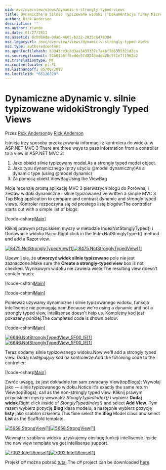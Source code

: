 ```yaml
---
uid: mvc/overview/views/dynamic-v-strongly-typed-views
title: Dynamiczne a Silnie Typizowane widoki | Dokumentacja firmy Microsoft
author: Rick-Anderson
description: ''
ms.author: riande
ms.date: 01/27/2011
ms.assetid: 0cbd88da-0da6-4605-b222-2835c6478304
msc.legacyurl: /mvc/overview/views/dynamic-v-strongly-typed-views
msc.type: authoredcontent
ms.openlocfilehash: b3941ce3c8d3aa3439337c7a4bf786395321d2ca
ms.sourcegitcommit: 51b01b6ff8edde57d8243e4da28c9f1e7f1962b2
ms.translationtype: MT
ms.contentlocale: pl-PL
ms.lasthandoff: 05/06/2019
ms.locfileid: "65126320"
---
```

# <a name="dynamic-v-strongly-typed-views"></a><span data-ttu-id="ad251-103">Dynamiczne a</span><span class="sxs-lookup"><span data-stu-id="ad251-103">Dynamic v.</span></span> <span data-ttu-id="ad251-104">silnie typizowane widoki</span><span class="sxs-lookup"><span data-stu-id="ad251-104">Strongly Typed Views</span></span>

<span data-ttu-id="ad251-105">Przez [Rick Anderson]((https://twitter.com/RickAndMSFT))</span><span class="sxs-lookup"><span data-stu-id="ad251-105">by [Rick Anderson]((https://twitter.com/RickAndMSFT))</span></span>

<span data-ttu-id="ad251-106">Istnieją trzy sposoby przekazywania informacji z kontrolera do widoku w ASP.NET MVC 3:</span><span class="sxs-lookup"><span data-stu-id="ad251-106">There are three ways to pass information from a controller to a view in ASP.NET MVC 3:</span></span>

1. <span data-ttu-id="ad251-107">Jako obiekt silnie typizowany model.</span><span class="sxs-lookup"><span data-stu-id="ad251-107">As a strongly typed model object.</span></span>
2. <span data-ttu-id="ad251-108">Jako typu dynamicznego (przy użyciu @model dynamiczny)</span><span class="sxs-lookup"><span data-stu-id="ad251-108">As a dynamic type (using @model dynamic)</span></span>
3. <span data-ttu-id="ad251-109">Za pomocą obiekt ViewBag</span><span class="sxs-lookup"><span data-stu-id="ad251-109">Using the ViewBag</span></span>

<span data-ttu-id="ad251-110">Moje recenzje prostą aplikację MVC 3 pierwszych blogu do Porównaj i zestaw widoki dynamiczne i silnie typizowane.</span><span class="sxs-lookup"><span data-stu-id="ad251-110">I've written a simple MVC 3 Top Blog application to compare and contrast dynamic and strongly typed views.</span></span> <span data-ttu-id="ad251-111">Kontroler rozpoczyna się od prostego listę blogów:</span><span class="sxs-lookup"><span data-stu-id="ad251-111">The controller starts out with a simple list of blogs:</span></span>

[!code-csharp[Main](dynamic-v-strongly-typed-views/samples/sample1.cs)]

<span data-ttu-id="ad251-112">Kliknij prawym przyciskiem myszy w metodzie IndexNotStonglyTyped() i Dodawanie widoku Razor.</span><span class="sxs-lookup"><span data-stu-id="ad251-112">Right click in the IndexNotStonglyTyped() method and add a Razor view.</span></span>

<span data-ttu-id="ad251-113">[![8475.NotStronglyTypedView[1]](dynamic-v-strongly-typed-views/_static/image2.png)](dynamic-v-strongly-typed-views/_static/image1.png)</span><span class="sxs-lookup"><span data-stu-id="ad251-113">[![8475.NotStronglyTypedView[1]](dynamic-v-strongly-typed-views/_static/image2.png)](dynamic-v-strongly-typed-views/_static/image1.png)</span></span>

<span data-ttu-id="ad251-114">Upewnij się, że **utworzyć widok silnie typizowane** pole nie jest zaznaczone.</span><span class="sxs-lookup"><span data-stu-id="ad251-114">Make sure the **Create a strongly-typed view** box is not checked.</span></span> <span data-ttu-id="ad251-115">Wynikowym widoku nie zawiera wiele:</span><span class="sxs-lookup"><span data-stu-id="ad251-115">The resulting view doesn't contain much:</span></span>

[!code-cshtml[Main](dynamic-v-strongly-typed-views/samples/sample2.cshtml)]

[!code-cshtml[Main](dynamic-v-strongly-typed-views/samples/sample3.cshtml)]

<span data-ttu-id="ad251-116">Ponieważ używamy dynamiczne i silnie typizowanego widoku, funkcja intellisense nie pomagają nam.</span><span class="sxs-lookup"><span data-stu-id="ad251-116">Because we're using a dynamic and not a strongly typed view, intellisense doesn't help us.</span></span> <span data-ttu-id="ad251-117">Kompletny kod jest pokazany poniżej:</span><span class="sxs-lookup"><span data-stu-id="ad251-117">The completed code is shown below:</span></span>

[!code-cshtml[Main](dynamic-v-strongly-typed-views/samples/sample4.cshtml)]

<span data-ttu-id="ad251-118">[![6646.NotStronglyTypedView_5F00_IE[1]](dynamic-v-strongly-typed-views/_static/image4.png)](dynamic-v-strongly-typed-views/_static/image3.png)</span><span class="sxs-lookup"><span data-stu-id="ad251-118">[![6646.NotStronglyTypedView_5F00_IE[1]](dynamic-v-strongly-typed-views/_static/image4.png)](dynamic-v-strongly-typed-views/_static/image3.png)</span></span>

<span data-ttu-id="ad251-119">Teraz dodamy silnie typizowanego widoku.</span><span class="sxs-lookup"><span data-stu-id="ad251-119">Now we'll add a strongly typed view.</span></span> <span data-ttu-id="ad251-120">Dodaj następujący kod na kontrolerze:</span><span class="sxs-lookup"><span data-stu-id="ad251-120">Add the following code to the controller:</span></span>

[!code-csharp[Main](dynamic-v-strongly-typed-views/samples/sample5.cs)]

<span data-ttu-id="ad251-121">Zwróć uwagę, że jest dokładnie ten sam zwracany View(topBlogs); Wywołaj jako — silnie typizowanego widoku.</span><span class="sxs-lookup"><span data-stu-id="ad251-121">Notice it's exactly the same return View(topBlogs); call as the non-strongly typed view.</span></span> <span data-ttu-id="ad251-122">Kliknij prawym przyciskiem myszy wewnątrz *StonglyTypedIndex()* i wybierz **Dodaj widok**.</span><span class="sxs-lookup"><span data-stu-id="ad251-122">Right click inside of *StonglyTypedIndex()* and select **Add View**.</span></span> <span data-ttu-id="ad251-123">Tym razem wybierz pozycję **Blog** klasa modelu, a następnie wybierz pozycję **listy** jako szablon szkieletu.</span><span class="sxs-lookup"><span data-stu-id="ad251-123">This time select the **Blog** Model class and select **List** as the Scaffold template.</span></span>

<span data-ttu-id="ad251-124">[![5658.StrongView[1]](dynamic-v-strongly-typed-views/_static/image6.png)](dynamic-v-strongly-typed-views/_static/image5.png)</span><span class="sxs-lookup"><span data-stu-id="ad251-124">[![5658.StrongView[1]](dynamic-v-strongly-typed-views/_static/image6.png)](dynamic-v-strongly-typed-views/_static/image5.png)</span></span>

<span data-ttu-id="ad251-125">Wewnątrz szablonu widoku uzyskujemy obsługę funkcji intellisense.</span><span class="sxs-lookup"><span data-stu-id="ad251-125">Inside the new view template we get intellisense support.</span></span>

<span data-ttu-id="ad251-126">[![7002.IntelliSense[1]](dynamic-v-strongly-typed-views/_static/image8.png)](dynamic-v-strongly-typed-views/_static/image7.png)</span><span class="sxs-lookup"><span data-stu-id="ad251-126">[![7002.IntelliSense[1]](dynamic-v-strongly-typed-views/_static/image8.png)](dynamic-v-strongly-typed-views/_static/image7.png)</span></span>

<span data-ttu-id="ad251-127">Projekt c# można pobrać [tutaj](https://blogs.msdn.com/cfs-file.ashx/__key/CommunityServer-Blogs-Components-WeblogFiles/00-00-01-11-73-SSMS/1817.Mvc3ViewDemo.zip).</span><span class="sxs-lookup"><span data-stu-id="ad251-127">The c# project can be downloaded [here](https://blogs.msdn.com/cfs-file.ashx/__key/CommunityServer-Blogs-Components-WeblogFiles/00-00-01-11-73-SSMS/1817.Mvc3ViewDemo.zip).</span></span>
